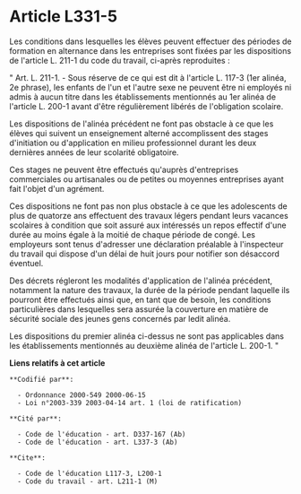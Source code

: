 # Article L331-5

Les conditions dans lesquelles les élèves peuvent effectuer des périodes de formation en alternance dans les entreprises sont
fixées par les dispositions de l'article L. 211-1 du code du travail, ci-après reproduites :

" Art. L. 211-1. - Sous réserve de ce qui est dit à l'article L. 117-3 (1er alinéa, 2e phrase), les enfants de l'un et
l'autre sexe ne peuvent être ni employés ni admis à aucun titre dans les établissements mentionnés au 1er alinéa de l'article
L. 200-1 avant d'être régulièrement libérés de l'obligation scolaire.

Les dispositions de l'alinéa précédent ne font pas obstacle à ce que les élèves qui suivent un enseignement alterné
accomplissent des stages d'initiation ou d'application en milieu professionnel durant les deux dernières années de leur
scolarité obligatoire.

Ces stages ne peuvent être effectués qu'auprès d'entreprises commerciales ou artisanales ou de petites ou moyennes
entreprises ayant fait l'objet d'un agrément.

Ces dispositions ne font pas non plus obstacle à ce que les adolescents de plus de quatorze ans effectuent des travaux légers
pendant leurs vacances scolaires à condition que soit assuré aux intéressés un repos effectif d'une durée au moins égale à la
moitié de chaque période de congé. Les employeurs sont tenus d'adresser une déclaration préalable à l'inspecteur du travail
qui dispose d'un délai de huit jours pour notifier son désaccord éventuel.

Des décrets régleront les modalités d'application de l'alinéa précédent, notamment la nature des travaux, la durée de la
période pendant laquelle ils pourront être effectués ainsi que, en tant que de besoin, les conditions particulières dans
lesquelles sera assurée la couverture en matière de sécurité sociale des jeunes gens concernés par ledit alinéa.

Les dispositions du premier alinéa ci-dessus ne sont pas applicables dans les établissements mentionnés au deuxième alinéa de
l'article L. 200-1. "

**Liens relatifs à cet article**

	**Codifié par**:

	  - Ordonnance 2000-549 2000-06-15
	  - Loi n°2003-339 2003-04-14 art. 1 (loi de ratification)

	**Cité par**:

	  - Code de l'éducation - art. D337-167 (Ab)
	  - Code de l'éducation - art. L337-3 (Ab)

	**Cite**:

	  - Code de l'éducation L117-3, L200-1
	  - Code du travail - art. L211-1 (M)
